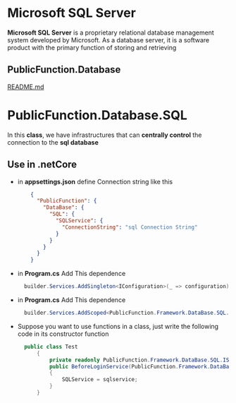 # Microsoft SQL Server

**Microsoft SQL Server** is a proprietary relational database management system developed by Microsoft. As a database server, it is a software product with the primary function of storing and retrieving


## PublicFunction.Database

[README.md](https://github.com/rayanabniro/PublicFunction/blob/main/PublicFunction/DataBase/README.md "README.md")

# PublicFunction.Database.SQL

In this **class**, we have infrastructures that can **centrally control** the connection to the **sql database**

## Use in .netCore
- in **appsettings.json** define Connection string like this
    ```json
        {
          "PublicFunction": {
            "DataBase": {
              "SQL": {
                "SQLService": {
                  "ConnectionString": "sql Connection String"
                }
              }
            }
          }
        }
    ```
- in **Program.cs**  Add This dependence
  ```C#
    builder.Services.AddSingleton<IConfiguration>(_ => configuration);
  ```
- in **Program.cs**  Add This dependence
  ```C#
    builder.Services.AddScoped<PublicFunction.Framework.DataBase.SQL.ISQLService, PublicFunction.Framework.DataBase.SQL.SQLService>();
  ```
- Suppose you want to use functions in a class, just write the following code in its constructor function
  ```C#
    public class Test
    	{
    		private readonly PublicFunction.Framework.DataBase.SQL.ISQLService SQLService;
    		public BeforeLoginService(PublicFunction.Framework.DataBase.SQL.ISQLService sqlservice)
    		{
    		    SQLService = sqlservice;
    		}
    	}
  ```
